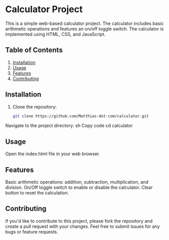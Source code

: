 # Calculator Project

This is a simple web-based calculator project. The calculator includes basic arithmetic operations and features an on/off toggle switch. The calculator is implemented using HTML, CSS, and JavaScript.

## Table of Contents
1. [Installation](#installation)
2. [Usage](#usage)
3. [Features](#features)
4. [Contributing](#contributing)

## Installation

1. Clone the repository:
   ```sh
   git clone https://github.com/Matthias-dot-com/calculator.git
Navigate to the project directory:
sh
Copy code
cd calculator
## Usage
Open the index.html file in your web browser.
## Features
Basic arithmetic operations: addition, subtraction, multiplication, and division.
On/Off toggle switch to enable or disable the calculator.
Clear button to reset the calculation.
## Contributing
If you'd like to contribute to this project, please fork the repository and create a pull request with your changes. Feel free to submit issues for any bugs or feature requests.
